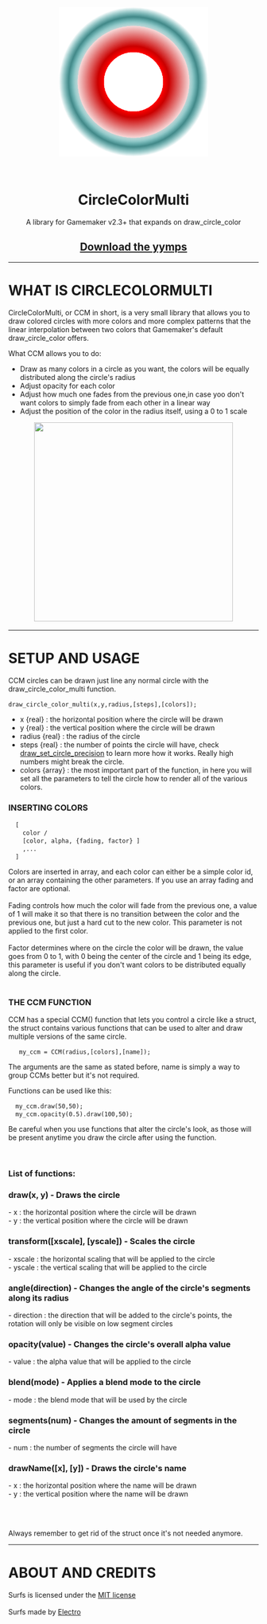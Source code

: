 <p align="center">
  <img src="https://github.com/ElectroDev1/CircleColorMulti/blob/main/CCM%20logo.png" style="display:block; margin:auto; width:300px">
</p>
<br>
<h1 align="center">CircleColorMulti</h1>
<p align="center" >
  A library for Gamemaker v2.3+ that expands on draw_circle_color

 </p>
 <h2 align="center"><a href="https://github.com/ElectroDev1/CircleColorMulti/releases/tag/v1.0.0">Download the yymps </a></h2>

<hr>

# WHAT IS CIRCLECOLORMULTI

<p>
CircleColorMulti, or CCM in short, is a very small library that allows you to draw colored circles with more colors and more complex patterns that the linear interpolation between two colors that Gamemaker's default draw_circle_color offers.

What CCM allows you to do:

* Draw as many colors in a circle as you want, the colors will be equally distributed along the circle's radius
* Adjust opacity for each color
* Adjust how much one fades from the previous one,in case yoo don't want colors to simply fade from each other in a linear way
* Adjust the position of the color in the radius itself, using a 0 to 1 scale
</p>

<p align="center">
  <img width="400px" height="400px" src="https://github.com/ElectroDev1/CircleColorMulti/blob/main/showcase.gif">
</p>

<hr>

# SETUP AND USAGE

<p>
  
  CCM circles can be drawn just line any normal circle with the draw_circle_color_multi function.
  
  ```gml
draw_circle_color_multi(x,y,radius,[steps],[colors]);
```
  
  * x {real} : the horizontal position where the circle will be drawn
  * y {real} : the vertical position where the circle will be drawn
  * radius {real} : the radius of the circle
  * steps {real} : the number of points the circle will have, check <a href="https://manual.yoyogames.com/GameMaker_Language/GML_Reference/Drawing/Basic_Forms/draw_set_circle_precision.htm">draw_set_circle_precision</a> to learn more how it works. Really high numbers might break the circle.
  * colors {array} : the most important part of the function, in here you will set all the parameters to tell the circle how to render all of the various colors.
  
  <h3>INSERTING COLORS</h3>
  
  ```gml
    [
      color /
      [color, alpha, {fading, factor} ]
      ,...
    ]
```
Colors are inserted in array, and each color can either be a simple color id, or an array containing the other parameters. If you use an array fading and factor are optional.
<br><br>
Fading controls how much the color will fade from the previous one, a value of 1 will make it so that there is no transition between the color and the previous one, but just a hard cut to the new color. This parameter is not applied to the first color.
<br><br>
Factor determines where on the circle the color will be drawn, the value goes from 0 to 1, with 0 being the center of the circle and 1 being its edge, this parameter is useful if you don't want colors to be distributed equally along the circle.
<br>
<br>
<h3>THE CCM FUNCTION</h3>
CCM has a special CCM() function that lets you control a circle like a struct, the struct contains various functions that can be used to alter and draw multiple versions of the same circle.
<br>

```gml
   my_ccm = CCM(radius,[colors],[name]);
```
The arguments are the same as stated before, name is simply a way to group CCMs better but it's not required.

Functions can be used like this:

```gml
  my_ccm.draw(50,50);
  my_ccm.opacity(0.5).draw(100,50);
```

Be careful when you use functions that alter the circle's look, as those will be present anytime you draw the circle after using the function.

<br>
<h3>List of functions:</h3>

<h3>draw(x, y) - Draws the circle</h3>
   - x : the horizontal position where the circle will be drawn<br>
   - y : the vertical position where the circle will be drawn
   
   
<h3>transform([xscale], [yscale]) - Scales the circle</h3>
   - xscale : the horizontal scaling that will be applied to the circle<br>
   - yscale : the vertical scaling that will be applied to the circle
   
   
<h3>angle(direction) - Changes the angle of the circle's segments along its radius</h3>
   - direction : the direction that will be added to the circle's points, the rotation will only be visible on low segment circles
    
    
<h3>opacity(value) - Changes the circle's overall alpha value</h3>
   - value : the alpha value that will be applied to the circle
   
   
<h3>blend(mode) - Applies a blend mode to the circle</h3>
   - mode : the blend mode that will be used by the circle
   
   
<h3>segments(num) - Changes the amount of segments in the circle</h3>
   - num : the number of segments the circle will have
   
   
<h3>drawName([x], [y]) - Draws the circle's name</h3>
   - x : the horizontal position where the name will be drawn<br>
   - y : the vertical position where the name will be drawn
   
<br><br>

Always remember to get rid of the struct once it's not needed anymore.
 </p>
 
 <hr>
 
 # ABOUT AND CREDITS
Surfs is licensed under the <a href="https://github.com/ElectroDev1/CircleColorMulti/blob/main/LICENSE.md">MIT license</a>
<br><br>
Surfs made by <a href="https://github.com/ElectroDev1">Electro</a>
